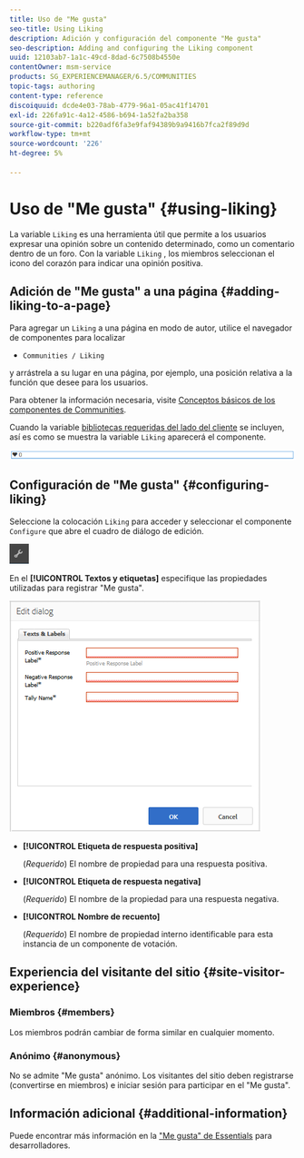 ```yaml
---
title: Uso de "Me gusta"
seo-title: Using Liking
description: Adición y configuración del componente "Me gusta"
seo-description: Adding and configuring the Liking component
uuid: 12103ab7-1a1c-49cd-8dad-6c7508b4550e
contentOwner: msm-service
products: SG_EXPERIENCEMANAGER/6.5/COMMUNITIES
topic-tags: authoring
content-type: reference
discoiquuid: dcde4e03-78ab-4779-96a1-05ac41f14701
exl-id: 226fa91c-4a12-4586-b694-1a52fa2ba358
source-git-commit: b220adf6fa3e9faf94389b9a9416b7fca2f89d9d
workflow-type: tm+mt
source-wordcount: '226'
ht-degree: 5%

---
```


# Uso de &quot;Me gusta&quot; {#using-liking}

La variable `Liking` es una herramienta útil que permite a los usuarios expresar una opinión sobre un contenido determinado, como un comentario dentro de un foro. Con la variable `Liking` , los miembros seleccionan el icono del corazón para indicar una opinión positiva.

## Adición de &quot;Me gusta&quot; a una página {#adding-liking-to-a-page}

Para agregar un `Liking` a una página en modo de autor, utilice el navegador de componentes para localizar

* `Communities / Liking`

y arrástrela a su lugar en una página, por ejemplo, una posición relativa a la función que desee para los usuarios.

Para obtener la información necesaria, visite [Conceptos básicos de los componentes de Communities](basics.md).

Cuando la variable [bibliotecas requeridas del lado del cliente](essentials-liking.md#essentials-for-client-side) se incluyen, así es como se muestra la variable `Liking` aparecerá el componente.

![componente de &quot;Me gusta&quot;](assets/liking-component.png)

## Configuración de &quot;Me gusta&quot; {#configuring-liking}

Seleccione la colocación `Liking` para acceder y seleccionar el componente `Configure` que abre el cuadro de diálogo de edición.

![configure-new](assets/configure-new.png)

En el **[!UICONTROL Textos y etiquetas]** especifique las propiedades utilizadas para registrar &quot;Me gusta&quot;.

![configure-link](assets/configure-liking.png)

* **[!UICONTROL Etiqueta de respuesta positiva]**

   (*Requerido*) El nombre de propiedad para una respuesta positiva.

* **[!UICONTROL Etiqueta de respuesta negativa]**

   (*Requerido*) El nombre de la propiedad para una respuesta negativa.

* **[!UICONTROL Nombre de recuento]**

   (*Requerido*) El nombre de propiedad interno identificable para esta instancia de un componente de votación.

## Experiencia del visitante del sitio {#site-visitor-experience}

### Miembros {#members}

Los miembros podrán cambiar de forma similar en cualquier momento.

### Anónimo {#anonymous}

No se admite &quot;Me gusta&quot; anónimo. Los visitantes del sitio deben registrarse (convertirse en miembros) e iniciar sesión para participar en el &quot;Me gusta&quot;.

## Información adicional {#additional-information}

Puede encontrar más información en la [&quot;Me gusta&quot; de Essentials](essentials-liking.md) para desarrolladores.
